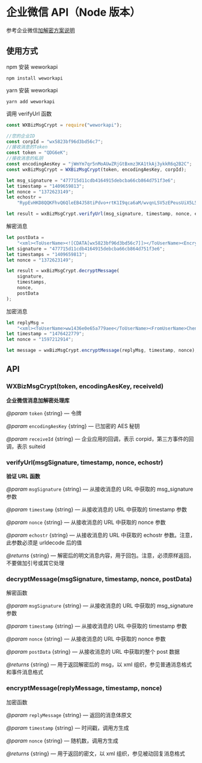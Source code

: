 # 企业微信 API（Node 版本）

参考企业微信[加解密方案说明](https://work.weixin.qq.com/api/doc#90000/90139/90968)

## 使用方式

npm 安装 weworkapi

```shell
npm install weworkapi
```

yarn 安装 weworkapi

```shell
yarn add weworkapi
```

调用 verifyUrl 函数

```javascript
const WXBizMsgCrypt = require("weworkapi");

//您的企业ID
const corpId = "wx5823bf96d3bd56c7";
//接收消息的Token
const token = "QDG6eK";
//接收消息的私钥
const encodingAesKey = "jWmYm7qr5nMoAUwZRjGtBxmz3KA1tkAj3ykkR6q2B2C";
const wxBizMsgCrypt = WXBizMsgCrypt(token, encodingAesKey, corpId);

let msg_signature = "477715d11cdb4164915debcba66cb864d751f3e6";
let timestamp = "1409659813";
let nonce = "1372623149";
let echostr =
    "RypEvHKD8QQKFhvQ6QleEB4J58tiPdvo+rtK1I9qca6aM/wvqnLSV5zEPeusUiX5L5X/0lWfrf0QADHHhGd3QczcdCUpj911L3vg3W/sYYvuJTs3TUUkSUXxaccAS0qhxchrRYt66wiSpGLYL42aM6A8dTT+6k4aSknmPj48kzJs8qLjvd4Xgpue06DOdnLxAUHzM6+kDZ+HMZfJYuR+LtwGc2hgf5gsijff0ekUNXZiqATP7PF5mZxZ3Izoun1s4zG4LUMnvw2r+KqCKIw+3IQH03v+BCA9nMELNqbSf6tiWSrXJB3LAVGUcallcrw8V2t9EL4EhzJWrQUax5wLVMNS0+rUPA3k22Ncx4XXZS9o0MBH27Bo6BpNelZpS+/uh9KsNlY6bHCmJU9p8g7m3fVKn28H3KDYA5Pl/T8Z1ptDAVe0lXdQ2YoyyH2uyPIGHBZZIs2pDBS8R07+qN+E7Q==";

let result = wxBizMsgCrypt.verifyUrl(msg_signature, timestamp, nonce, echostr);
```

解密消息

```javascript
let postData =
    "<xml><ToUserName><![CDATA[wx5823bf96d3bd56c7]]></ToUserName><Encrypt><![CDATA[RypEvHKD8QQKFhvQ6QleEB4J58tiPdvo+rtK1I9qca6aM/wvqnLSV5zEPeusUiX5L5X/0lWfrf0QADHHhGd3QczcdCUpj911L3vg3W/sYYvuJTs3TUUkSUXxaccAS0qhxchrRYt66wiSpGLYL42aM6A8dTT+6k4aSknmPj48kzJs8qLjvd4Xgpue06DOdnLxAUHzM6+kDZ+HMZfJYuR+LtwGc2hgf5gsijff0ekUNXZiqATP7PF5mZxZ3Izoun1s4zG4LUMnvw2r+KqCKIw+3IQH03v+BCA9nMELNqbSf6tiWSrXJB3LAVGUcallcrw8V2t9EL4EhzJWrQUax5wLVMNS0+rUPA3k22Ncx4XXZS9o0MBH27Bo6BpNelZpS+/uh9KsNlY6bHCmJU9p8g7m3fVKn28H3KDYA5Pl/T8Z1ptDAVe0lXdQ2YoyyH2uyPIGHBZZIs2pDBS8R07+qN+E7Q==]]></Encrypt><AgentID><![CDATA[218]]></AgentID></xml>";
let signature = "477715d11cdb4164915debcba66cb864d751f3e6";
let timestamps = "1409659813";
let nonce = "1372623149";

let result = wxBizMsgCrypt.decryptMessage(
    signature,
    timestamps,
    nonce,
    postData
);
```

加密消息

```javascript
let replyMsg =
    "<xml><ToUserName>ww1436e0e65a779aee</ToUserName><FromUserName>ChenJiaShun</FromUserName><CreateTime>1476422779</CreateTime><MsgType>text</MsgType><Content>你好</Content><MsgId>1456453720</MsgId><AgentID>1000002</AgentID></xml>";
let timestamp = "1476422779";
let nonce = "1597212914";

let message = wxBizMsgCrypt.encryptMessage(replyMsg, timestamp, nonce);
```

## API

### WXBizMsgCrypt(token, encodingAesKey, receiveId)

**企业微信消息加解密处理库**

_@param_ `token` {string} — 令牌

_@param_ `encodingAesKey` {string} — 已加密的 AES 秘钥

_@param_ `receiveId` {string} — 企业应用的回调，表示 corpid，第三方事件的回调，表示 suiteid

### verifyUrl(msgSignature, timestamp, nonce, echostr)

**验证 URL 函数**

_@param_ `msgSignature` {string} — 从接收消息的 URL 中获取的 msg_signature 参数

_@param_ `timestamp` {string} — 从接收消息的 URL 中获取的 timestamp 参数

_@param_ `nonce` {string} — 从接收消息的 URL 中获取的 nonce 参数

_@param_ `echostr` {string} — 从接收消息的 URL 中获取的 echostr 参数。注意，此参数必须是 urldecode 后的值

_@returns_ {string} — 解密后的明文消息内容，用于回包。注意，必须原样返回，不要做加引号或其它处理

### decryptMessage(msgSignature, timestamp, nonce, postData)

解密函数

_@param_ `msgSignature` {string} — 从接收消息的 URL 中获取的 msg_signature 参数

_@param_ `timestamp` {string} — 从接收消息的 URL 中获取的 timestamp 参数

_@param_ `nonce` {string} — 从接收消息的 URL 中获取的 nonce 参数

_@param_ `postData` {string} — 从接收消息的 URL 中获取的整个 post 数据

_@returns_ {string} — 用于返回解密后的 msg，以 xml 组织，参见普通消息格式和事件消息格式

### encryptMessage(replyMessage, timestamp, nonce)

加密函数

_@param_ `replyMessage` {string} — 返回的消息体原文

_@param_ `timestamp` {string} — 时间戳，调用方生成

_@param_ `nonce` {string} — 随机数，调用方生成

_@returns_ {string} — 用于返回的密文，以 xml 组织，参见被动回复消息格式
